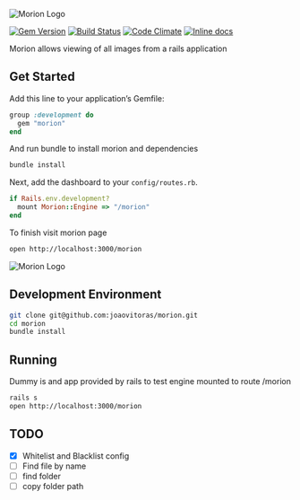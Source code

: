 
![Morion Logo](https://raw.github.com/joaovitoras/morion/master/app/assets/images/morion/morion_brand_with_bg_reversed.png)

[![Gem Version](https://badge.fury.io/rb/morion.svg)](https://badge.fury.io/rb/morion)
[![Build Status](https://travis-ci.org/joaovitoras/morion.svg?branch=master)](https://travis-ci.org/joaovitoras/morion)
[![Code Climate](https://img.shields.io/codeclimate/github/joaovitoras/morion.svg)](https://codeclimate.com/github/joaovitoras/morion)
[![Inline docs](http://inch-ci.org/github/joaovitoras/morion.svg)]([https://inch-ci.org/github/joaovitoras/morion)

Morion allows viewing of all images from a rails application

## Get Started

Add this line to your application’s Gemfile:

```ruby
group :development do
  gem "morion"
end

```

And run bundle to install morion and dependencies

```sh
bundle install
```

Next, add the dashboard to your `config/routes.rb`.

```ruby
if Rails.env.development?
  mount Morion::Engine => "/morion"
end
```

To finish visit morion page

```sh
open http://localhost:3000/morion
```

![Morion Logo](https://raw.github.com/joaovitoras/morion/master/app/assets/images/morion/preview.png)

## Development Environment

```sh
git clone git@github.com:joaovitoras/morion.git
cd morion
bundle install
```

## Running
Dummy is and app provided by rails to test engine mounted to route /morion
```sh
rails s
open http://localhost:3000/morion
```

## TODO
- [x] Whitelist and Blacklist config
- [ ] Find file by name
- [ ] find folder
- [ ] copy folder path
